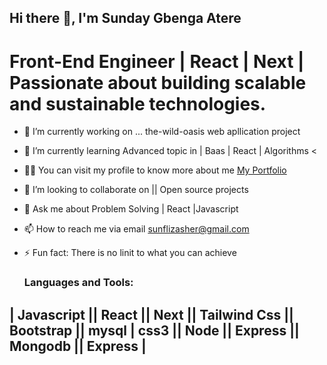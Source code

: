 ## Hi there 👋, I'm Sunday Gbenga Atere

# Front-End Engineer | React | Next | Passionate about building scalable and sustainable technologies. 

- 🔭 I’m currently working on ... the-wild-oasis web apllication project
- 🌱 I’m currently learning Advanced topic in | Baas | React | Algorithms  <
- 🧑‍💻 You can visit my profile to know more about me [My Portfolio](https://www.sunflizdev.netlify.app)    
- 👯 I’m looking to collaborate on || Open source projects 
- 💬 Ask me about Problem Solving | React |Javascript 
- 📫 How to reach me via email [sunflizasher@gmail.com](mailto:sunflizasher@gmail.com)
- ⚡ Fun fact: There is no linit to what you can achieve

  ### Languages and Tools:
 ## | Javascript || React || Next || Tailwind Css || Bootstrap || mysql | css3 || Node || Express || Mongodb || Express |


<!--
- breaking news
- [ab](https://www.google.com)

- [LinkedIn](https://www.linkedin.com/in/username/)
- [Twitter](https://twitter.com/username)
- [Personal Website](https://www.yourwebsite.com)
- [About me](https://www.google.com) 
-->
